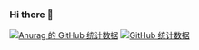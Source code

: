 ### Hi there 👋

<!--
**jcdj666/jcdj666** is a ✨ _special_ ✨ repository because its `README.md` (this file) appears on your GitHub profile.

Here are some ideas to get you started:

- 🔭 I’m currently working on ...
- 🌱 I’m currently learning ...
- 👯 I’m looking to collaborate on ...
- 🤔 I’m looking for help with ...
- 💬 Ask me about ...
- 📫 How to reach me: ...
- 😄 Pronouns: ...
- ⚡ Fun fact: ...
-->

[![Anurag 的 GitHub 统计数据](https://github-readme-stats.vercel.app/api?username=jcdj666&show_icons=true )](https://github.com/jcdj666)
[![GitHub 统计数据](https://github-readme-stats.vercel.app/api/top-langs/?username=jcdj666&layout=compact)](https://github.com/jcdj666)
